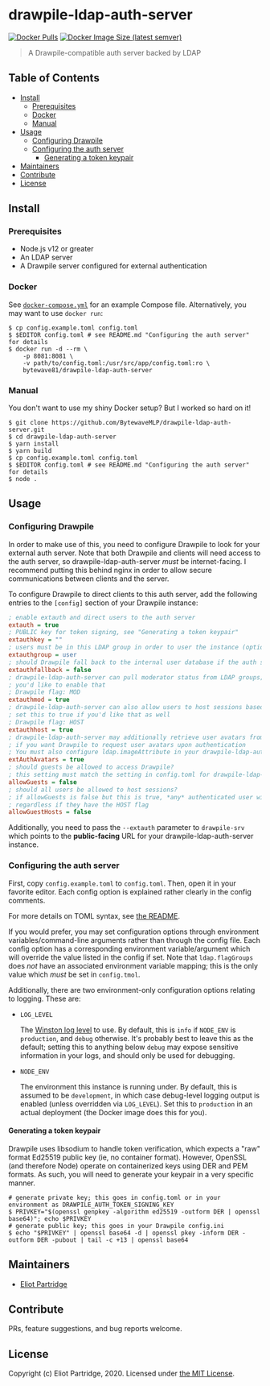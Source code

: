 # drawpile-ldap-auth-server

[![Docker Pulls](https://img.shields.io/docker/pulls/bytewave81/drawpile-ldap-auth-server)][docker-hub-repo]
[![Docker Image Size (latest semver)](https://img.shields.io/docker/image-size/bytewave81/drawpile-ldap-auth-server)][docker-hub-repo]

> A Drawpile-compatible auth server backed by LDAP

## Table of Contents

- [Install](#install)
  - [Prerequisites](#prerequisites)
  - [Docker](#docker)
  - [Manual](#manual)
- [Usage](#usage)
  - [Configuring Drawpile](#configuring-drawpile)
  - [Configuring the auth server](#configuring-the-auth-server)
    - [Generating a token keypair](#generating-a-token-keypair)
- [Maintainers](#maintainers)
- [Contribute](#contribute)
- [License](#license)

## Install

### Prerequisites

- Node.js v12 or greater
- An LDAP server
- A Drawpile server configured for external authentication

### Docker

See [`docker-compose.yml`](/docker-compose.yml) for an example Compose file. Alternatively, you may want to use `docker run`:

```shell
$ cp config.example.toml config.toml
$ $EDITOR config.toml # see README.md "Configuring the auth server" for details
$ docker run -d --rm \
    -p 8081:8081 \
    -v path/to/config.toml:/usr/src/app/config.toml:ro \
    bytewave81/drawpile-ldap-auth-server
```

### Manual

You don't want to use my shiny Docker setup? But I worked so hard on it!

```shell
$ git clone https://github.com/BytewaveMLP/drawpile-ldap-auth-server.git
$ cd drawpile-ldap-auth-server
$ yarn install
$ yarn build
$ cp config.example.toml config.toml
$ $EDITOR config.toml # see README.md "Configuring the auth server" for details
$ node .
```

## Usage

### Configuring Drawpile

In order to make use of this, you need to configure Drawpile to look for your external auth server. Note that both Drawpile and clients will need access to the auth server, so drawpile-ldap-auth-server *must* be internet-facing. I recommend putting this behind nginx in order to allow secure communications between clients and the server.

To configure Drawpile to direct clients to this auth server, add the following entries to the `[config]` section of your Drawpile instance:

```ini
; enable extauth and direct users to the auth server
extauth = true
; PUBLIC key for token signing, see "Generating a token keypair"
extauthkey = ""
; users must be in this LDAP group in order to user the instance (optional)
extauthgroup = user
; should Drawpile fall back to the internal user database if the auth server is unreachable?
extauthfallback = false
; drawpile-ldap-auth-server can pull moderator status from LDAP groups; set this to true if
; you'd like to enable that
; Drawpile flag: MOD
extauthmod = true
; drawpile-ldap-auth-server can also allow users to host sessions based on LDAP group membership;
; set this to true if you'd like that as well
; Drawpile flag: HOST
extauthhost = true
; drawpile-ldap-auth-server may additionally retrieve user avatars from LDAP; set this to true
; if you want Drawpile to request user avatars upon authentication
; You must also configure ldap.imageAttribute in your drawpile-ldap-auth-server configuration
extAuthAvatars = true
; should guests be allowed to access Drawpile?
; this setting must match the setting in config.toml for drawpile-ldap-auth-server
allowGuests = false
; should all users be allowed to host sessions?
; if allowGuests is false but this is true, *any* authenticated user will be allowed to host sessions
; regardless if they have the HOST flag
allowGuestHosts = false
```

Additionally, you need to pass the `--extauth` parameter to `drawpile-srv` which points to the **public-facing** URL for your drawpile-ldap-auth-server instance.

### Configuring the auth server

First, copy `config.example.toml` to `config.toml`. Then, open it in your favorite editor. Each config option is explained rather clearly in the config comments.

For more details on TOML syntax, see [the README](https://github.com/toml-lang/toml#user-content-example).

If you would prefer, you may set configuration options through environment variables/command-line arguments rather than through the config file. Each config option has a corresponding environment variable/argument which will override the value listed in the config if set. Note that `ldap.flagGroups` does *not* have an associated environment variable mapping; this is the only value which *must* be set in `config.tmol`.

Additionally, there are two environment-only configuration options relating to logging. These are:

- `LOG_LEVEL`

  The [Winston log level](https://github.com/winstonjs/winston#logging-levels) to use. By default, this is `info` if `NODE_ENV` is `production`, and `debug` otherwise. It's probably best to leave this as the default; setting this to anything below `debug` may expose sensitive information in your logs, and should only be used for debugging.

- `NODE_ENV`

  The environment this instance is running under. By default, this is assumed to be `development`, in which case debug-level logging output is enabled (unless overridden via `LOG_LEVEL`). Set this to `production` in an actual deployment (the Docker image does this for you).

#### Generating a token keypair

Drawpile uses libsodium to handle token verification, which expects a "raw" format Ed25519 public key (ie, no container format). However, OpenSSL (and therefore Node) operate on containerized keys using DER and PEM formats. As such, you will need to generate your keypair in a very specific manner.

```shell
# generate private key; this goes in config.toml or in your environment as DRAWPILE_AUTH_TOKEN_SIGNING_KEY
$ PRIVKEY="$(openssl genpkey -algorithm ed25519 -outform DER | openssl base64)"; echo $PRIVKEY
# generate public key; this goes in your Drawpile config.ini
$ echo "$PRIVKEY" | openssl base64 -d | openssl pkey -inform DER -outform DER -pubout | tail -c +13 | openssl base64
```

## Maintainers

- [Eliot Partridge](https://github.com/BytewaveMLP)

## Contribute

PRs, feature suggestions, and bug reports welcome.

## License

Copyright (c) Eliot Partridge, 2020. Licensed under [the MIT License](/LICENSE).

[docker-hub-repo]: https://hub.docker.com/r/bytewave81/drawpile-ldap-auth-server
